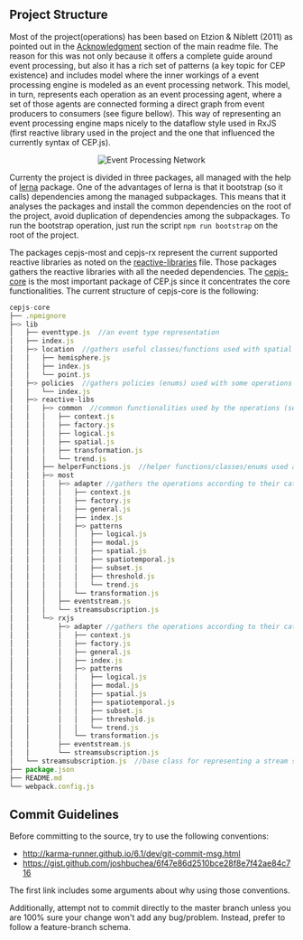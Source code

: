 ## Project Structure
Most of the project(operations) has been based on Etzion & Niblett (2011) as pointed out in the [Acknowledgment](https://github.com/RxCEP/cepjs#acknowledgment) section of the main readme file. The reason for this was not only because it offers a complete guide around event processing, but also it has a rich set of patterns (a key topic for CEP existence) and includes model where the inner workings of a event processing engine is modeled as an event processing network. This model, in turn, represents each operation as an event processing agent, where a set of those agents are connected forming a direct graph from event producers to consumers (see figure bellow). This way of representing an event processing engine maps nicely to the dataflow style used in RxJS (first reactive library used in the project and the one that influenced the currently syntax of CEP.js).

<p align="center">
  <img src="https://user-images.githubusercontent.com/4553211/110870069-7db50a80-82aa-11eb-9a89-800801de3823.PNG" alt="Event Processing Network">
</p>

Currenty the project is divided in three packages, all managed with the help of [lerna](https://lerna.js.org/) package. One of the advantages of lerna is that it bootstrap (so it calls) dependencies among the managed subpackages. This means that it analyses the packages and install the common dependencies on the root of the project, avoid duplication of dependencies among the subpackages. To run the bootstrap operation, just run the script `npm run bootstrap` on the root of the project.

The packages cepjs-most and cepjs-rx represent the current supported reactive libraries as noted on the [reactive-libraries](https://github.com/RxCEP/cepjs/blob/master/REACTIVE-LIBRARIES.md) file. Those packages gathers the reactive libraries with all the needed dependencies. The [cepjs-core](https://github.com/RxCEP/cepjs/tree/master/packages/cepjs-core) is the most important package of CEP.js since it concentrates the core functionalities. The current structure of cepjs-core is the following:

 ```javascript
cepjs-core
 ├── .npmignore
 ├─> lib
 │   ├── eventtype.js  //an event type representation
 │   ├── index.js
 │   ├─> location  //gathers useful classes/functions used with spatial patterns
 │   │   ├── hemisphere.js
 │   │   ├── index.js
 │   │   └── point.js
 │   ├─> policies  //gathers policies (enums) used with some operations
 │   │   └── index.js
 │   ├─> reactive-libs
 │   │   ├─> common  //common functionalities used by the operations (separated according to their categories)
 │   │   │   ├── context.js
 │   │   │   ├── factory.js
 │   │   │   ├── logical.js
 │   │   │   ├── spatial.js
 │   │   │   ├── transformation.js
 │   │   │   └── trend.js
 │   │   ├── helperFunctions.js  //helper functions/classes/enums used accross the operations
 │   │   ├─> most
 │   │   │   ├─> adapter //gathers the operations according to their categories
 │   │   │   │   ├── context.js
 │   │   │   │   ├── factory.js
 │   │   │   │   ├── general.js
 │   │   │   │   ├── index.js
 │   │   │   │   ├─> patterns
 │   │   │   │   │   ├── logical.js
 │   │   │   │   │   ├── modal.js
 │   │   │   │   │   ├── spatial.js
 │   │   │   │   │   ├── spatiotemporal.js
 │   │   │   │   │   ├── subset.js
 │   │   │   │   │   ├── threshold.js
 │   │   │   │   │   └── trend.js
 │   │   │   │   └── transformation.js
 │   │   │   ├── eventstream.js
 │   │   │   └── streamsubscription.js
 │   │   └─> rxjs
 │   │       ├─> adapter //gathers the operations according to their categories
 │   │       │   ├── context.js
 │   │       │   ├── factory.js
 │   │       │   ├── general.js
 │   │       │   ├── index.js
 │   │       │   ├─> patterns
 │   │       │   │   ├── logical.js
 │   │       │   │   ├── modal.js
 │   │       │   │   ├── spatial.js
 │   │       │   │   ├── spatiotemporal.js
 │   │       │   │   ├── subset.js
 │   │       │   │   ├── threshold.js
 │   │       │   │   └── trend.js
 │   │       │   └── transformation.js
 │   │       ├── eventstream.js
 │   │       └── streamsubscription.js
 │   └── streamsubscription.js  //base class for representing a stream subscription
 ├── package.json
 ├── README.md
 └── webpack.config.js
 ```

## Commit Guidelines
Before committing to the source, try to use the following conventions:

- http://karma-runner.github.io/6.1/dev/git-commit-msg.html
- https://gist.github.com/joshbuchea/6f47e86d2510bce28f8e7f42ae84c716

The first link includes some arguments about why using those conventions.

Additionally, attempt not to commit directly to the master branch unless you are 100% sure your change won't add any bug/problem. Instead, prefer to follow a feature-branch schema.
